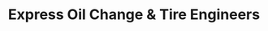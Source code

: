 ---
title: "Express Oil Change & Tire Engineers"
url: /chattanooga/express-oil-change-and-tire-engineers/
shop: tyres
---